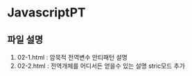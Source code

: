 # JavascriptPT
## 파일 설명
1. 02-1.html : 암묵적 전역변수 안티패턴 설명
2. 02-2.html : 전역개체를 어디서든 얻을수 있는 설명 stric모드 추가